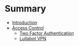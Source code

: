 # Summary

* [Introduction](README.md)
* [Access Control](access/access_control.md)
   * [Two Factor Authentication](access/two_factor_authentication.md)
   * [Lullabot VPN](access/virtual_private_network_vpn.md)

